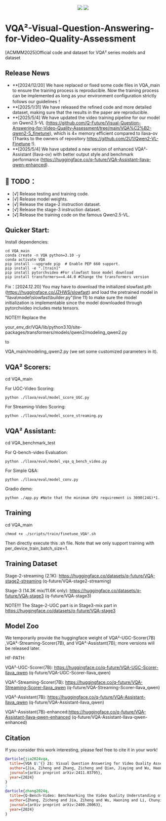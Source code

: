<div align="center">
<a href="https://hits.seeyoufarm.com"><img src="https://hits.seeyoufarm.com/api/count/incr/badge.svg?url=https%3A%2F%2Fgithub.com%2FQ-Future%2FVisual-Question-Answering-for-Video-Quality-Assessment&count_bg=%2379C83D&title_bg=%23555555&icon=&icon_color=%23E7E7E7&title=hits&edge_flat=false"/></a>
<a href="https://arxiv.org/abs/2411.03795"><img src="https://img.shields.io/badge/Arxiv-2411:03795-red"></a>
  
</div>
</div>
    
  <h1> VQA²-Visual-Question-Answering-for-Video-Quality-Assessment</h1>

<div>

[ACMMM2025]Official code and dataset for VQA² series models and dataset
## Release News
- **[2024/12/20] We have replaced or fixed some code files in VQA_main to ensure the training process is reproducible. Now the training process can be implemented as long as your environment configuration strictly follows our guidelines！
- **[2025/1/31] We have released the refined code and more detailed dataset, making sure that the results in the paper are reproducible.
- **[2025/5/4] We have updated the video training pipeline for our model on Qwen2.5-VL (https://github.com/Q-Future/Visual-Question-Answering-for-Video-Quality-Assessment/tree/main/VQA%C2%B2-qwen2-5_finetune), which is 4× memory efficient compared to llava-ov (Thanks to the owners of repository https://github.com/2U1/Qwen2-VL-Finetune !). 
- **[2025/5/4] We have updated a new version of enhanced VQA²-Assistant (llava-ov) with better output style and benchmark performance (https://huggingface.co/q-future/VQA-Assistant-llava-qwen-enhanced).


  
## 🔖 TODO：
- [√] Release testing and training code.
- [√] Release model weights.
- [√] Release the stage-2 instruction dataset.
- [√] Release the stage-3 instruction dataset.
- [√] Release the training code on the famous Qwen2.5-VL.

## Quicker Start:
Install dependencies:
```shell
cd VQA_main
conda create -n VQA python=3.10 -y
conda activate VQA
pip install --upgrade pip  # Enable PEP 660 support.
pip install -e ".[train]"
pip install pytorchvideo #For slowfast base model download
pip install transformers==4.44.0 #Change the transformers version
```
Fix：[2024.12.20] You may have to download the initialized slowfast.pth (https://huggingface.co/JZHWS/slowfast) and load the pretrained model in "llava\model\slowfast\builder.py"(line 11) to make sure the model initialization is implementable since the model downloaded through pytorchvideo includes meta tensors.

NOTE!!!
Replace the 

your_env_dir/VQA/lib/python3.10/site-packages/transformers/models/qwen2/modeling_qwen2.py 

to 

VQA_main/modeling_qwen2.py (we set some customized parameters in it).

## VQA² Scorers: 
cd VQA_main

For UGC-Video Scoring:
```shell
python ./llava/eval/model_score_UGC.py
```
For Streaming-Video Scoring:
```shell
python ./llava/eval/model_score_streaming.py
```
## VQA² Assistant: 
cd VQA_benchmark_test

For Q-bench-video Evaluation:
```shell
python ./llava/eval/model_vqa_q_bench_video.py
```
For Simple Q&A:
```shell
python ./llava/eval/model_conv.py
```
Gradio demo:
```shell
python ./app.py #Note that the minimum GPU requirement is 3090(24G)*1.
```
## Training
cd VQA_main
```shell
chmod +x ./scripts/train/finetune_VQA².sh
```
Then directly execute this .sh file. Note that we only support training with per_device_train_batch_size=1.

## Training Dataset
Stage-2-streaming (2.1K): https://huggingface.co/datasets/q-future/VQA-stage2-streaming (q-future/VQA-stage2-streaming)

Stage-3 (14.3K mix/11.6K only): https://huggingface.co/datasets/q-future/VQA-stage3 (q-future/VQA-stage3)

NOTE!!! The Stage-2-UGC part is in Stage3-mix part in https://huggingface.co/datasets/q-future/VQA-stage3

## Model Zoo
We temporarily provide the huggingface weight of VQA²-UGC-Scorer(7B) ,VQA²-Streaming-Scorer(7B), and VQA²-Assistant(7B); more versions will be released later.

HF-PATH:

VQA²-UGC-Scorer(7B): https://huggingface.co/q-future/VQA-UGC-Scorer-llava_qwen (q-future/VQA-UGC-Scorer-llava_qwen)

VQA²-Streaming-Scorer(7B): https://huggingface.co/q-future/VQA-Streaming-Scorer-llava_qwen (q-future/VQA-Streaming-Scorer-llava_qwen)

VQA²-Assistant(7B): https://huggingface.co/q-future/VQA-Assistant-llava_qwen (q-future/VQA-Assistant-llava_qwen)

VQA²-Assistant(7B)-enhanced:https://huggingface.co/q-future/VQA-Assistant-llava-qwen-enhanced (q-future/VQA-Assistant-llava-qwen-enhanced)

## Citation

If you consider this work interesting, please feel free to cite it in your work!

```bibtex
@article{jia2024vqa,
  title={VQA $\^{} 2$: Visual Question Answering for Video Quality Assessment},
  author={Jia, Ziheng and Zhang, Zicheng and Qian, Jiaying and Wu, Haoning and Sun, Wei and Li, Chunyi and Liu, Xiaohong and Lin, Weisi and Zhai, Guangtao and Min, Xiongkuo},
  journal={arXiv preprint arXiv:2411.03795},
  year={2024}
}
}
@article{zhang2024q,
  title={Q-Bench-Video: Benchmarking the Video Quality Understanding of LMMs},
  author={Zhang, Zicheng and Jia, Ziheng and Wu, Haoning and Li, Chunyi and Chen, Zijian and Zhou, Yingjie and Sun, Wei and Liu, Xiaohong and Min, Xiongkuo and Lin, Weisi and others},
  journal={arXiv preprint arXiv:2409.20063},
  year={2024}
}
```



